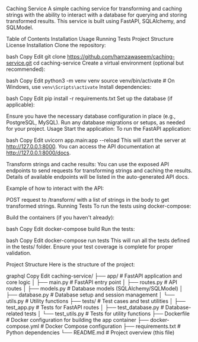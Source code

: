 Caching Service
A simple caching service for transforming and caching strings with the ability to interact with a database for querying and storing transformed results. This service is built using FastAPI, SQLAlchemy, and SQLModel.

Table of Contents
Installation
Usage
Running Tests
Project Structure
License
Installation
Clone the repository:

bash
Copy
Edit
git clone https://github.com/hamzawaseem/caching-service.git
cd caching-service
Create a virtual environment (optional but recommended):

bash
Copy
Edit
python3 -m venv venv
source venv/bin/activate  # On Windows, use `venv\Scripts\activate`
Install dependencies:

bash
Copy
Edit
pip install -r requirements.txt
Set up the database (if applicable):

Ensure you have the necessary database configuration in place (e.g., PostgreSQL, MySQL).
Run any database migrations or setups, as needed for your project.
Usage
Start the application: To run the FastAPI application:

bash
Copy
Edit
uvicorn app.main:app --reload
This will start the server at http://127.0.0.1:8000. You can access the API documentation at http://127.0.0.1:8000/docs.

Transform strings and cache results: You can use the exposed API endpoints to send requests for transforming strings and caching the results. Details of available endpoints will be listed in the auto-generated API docs.

Example of how to interact with the API:

POST request to /transform/ with a list of strings in the body to get transformed strings.
Running Tests
To run the tests using docker-compose:

Build the containers (if you haven't already):

bash
Copy
Edit
docker-compose build
Run the tests:

bash
Copy
Edit
docker-compose run tests
This will run all the tests defined in the tests/ folder. Ensure your test coverage is complete for proper validation.

Project Structure
Here is the structure of the project:

graphql
Copy
Edit
caching-service/
├── app/                  # FastAPI application and core logic
│   ├── main.py           # FastAPI entry point
│   ├── routes.py         # API routes
│   ├── models.py         # Database models (SQLAlchemy/SQLModel)
│   ├── database.py       # Database setup and session management
│   └── utils.py          # Utility functions
├── tests/                # Test cases and test utilities
│   ├── test_app.py       # Tests for FastAPI routes
│   ├── test_database.py  # Database-related tests
│   └── test_utils.py     # Tests for utility functions
├── Dockerfile            # Docker configuration for building the app container
├── docker-compose.yml    # Docker Compose configuration
├── requirements.txt      # Python dependencies
└── README.md             # Project overview (this file)